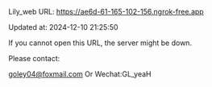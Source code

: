 Lily_web URL: https://ae6d-61-165-102-156.ngrok-free.app

Updated at: 2024-12-10 21:25:50

If you cannot open this URL, the server might be down.

Please contact: 

goley04@foxmail.com Or Wechat:GL_yeaH